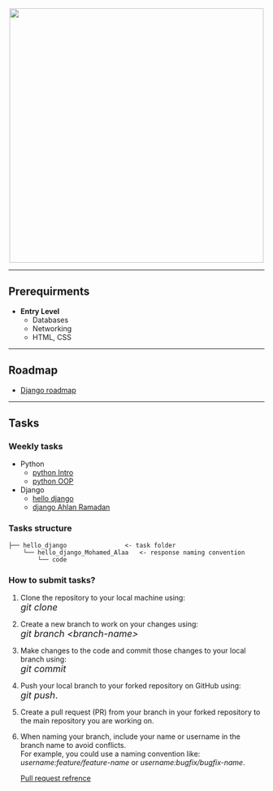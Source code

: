 <div align="center">
<img src="docs/CATReloaded.png" width="500">
</div>

--- 

## Prerequirments
- **Entry Level**
    - Databases
    - Networking
    - HTML, CSS
---
## Roadmap
 *  [Django roadmap][roadmap-url]
---
## Tasks
### Weekly tasks
* Python 
    * [python Intro][py-url]
    * [python OOP][py-oop-url]
* Django
    * [hello django][djtask1-url]
    * [django Ahlan Ramadan][djtask2-url]

    
### Tasks structure
```
├── hello_django                <- task folder   
    └── hello_django_Mohamed_Alaa   <- response naming convention
        └── code
```

### How to submit tasks? 
1. Clone the repository to your local machine using:\
 <font size="4">*git clone*</font>
2. Create a new branch to work on your changes using:\
 <font size="4">*git branch <<l>branch-name>*</font>
3. Make changes to the code and commit those changes to your local branch using:\
 <font size="4"> *git commit*</font>
4. Push your local branch to your forked repository on GitHub using:\
 <font size="4">*git push*.</font>
5. Create a pull request (PR) from your branch in your forked repository to the main repository you are working on.
6. When naming your branch, include your name or username in the branch name to avoid conflicts.\
For example, you could use a naming convention like:\
*username:feature/feature-name* or *username:bugfix/bugfix-name*.

    [Pull request refrence](https://youtu.be/8lGpZkjnkt4)


<!-- MARKDOWN LINKS & IMAGES -->
<!-- https://www.markdownguide.org/basic-syntax/#reference-style-links -->
[roadmap-url]: https://github.com/MHMAD-ALAA/Backend-Django/blob/main/Roadmap.md
[djtask1-url]: https://github.com/MHMAD-ALAA/Backend-Django/tree/main/Hello%20django
[py-url]: https://github.com/MHMAD-ALAA/Backend-Django/tree/main/Intro%20to%20python
[djtask2-url]: https://github.com/MHMAD-ALAA/Backend-Django/tree/main/Ahlan%20Ramadan
[py-oop-url]: https://github.com/MHMAD-ALAA/Backend-Django/tree/main/python%20OOP